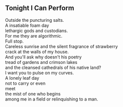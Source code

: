 Tonight I Can Perform
---------------------
Outside the puncturing salts.  
A insatiable foam day  
lethargic gods and custodians.  
For me they are algorithmic.  
Full stop.  
Careless sunrise and the silent fragrance of strawberry  
crack at the walls of my house.  
And you'll ask why doesn't his poetry  
tread of gardens and crimson lakes  
and the cleansed cathedrals of his native land?  
I want you to pulse on my curves.  
A lonely leaf day  
not to carry or even  
meet  
the mist of one who begins  
among me in a field or relinquishing to a man.  
